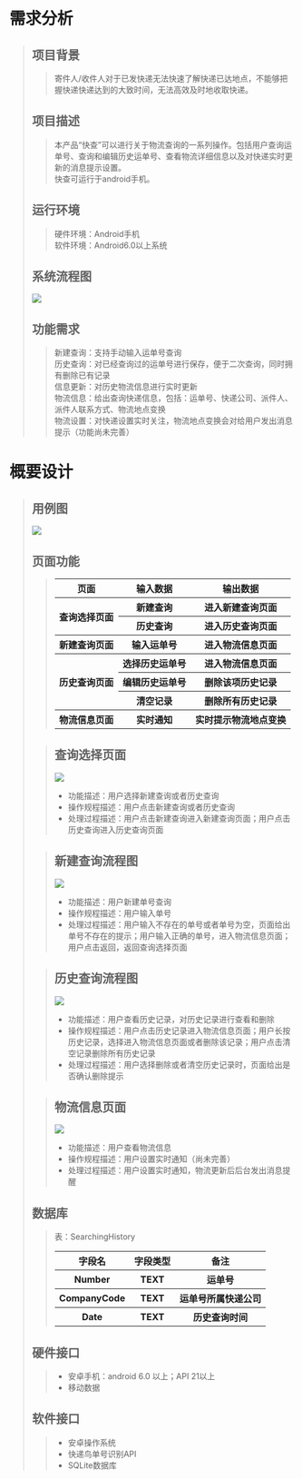 # 需求分析 #
> ## 项目背景  ##
>> 寄件人/收件人对于已发快递无法快速了解快递已达地点，不能够把握快递快递达到的大致时间，无法高效及时地收取快递。
> ## 项目描述 ##
>> 本产品“快查”可以进行关于物流查询的一系列操作。包括用户查询运单号、查询和编辑历史运单号、查看物流详细信息以及对快递实时更新的消息提示设置。  
> 快查可运行于android手机。
> ## 运行环境 ##
>> 硬件环境：Android手机  
> 软件环境：Android6.0以上系统  
> ## 系统流程图 ##
>![](./Picture/流程图.png)
> ## 功能需求 ##
>> 新建查询：支持手动输入运单号查询  
> 历史查询：对已经查询过的运单号进行保存，便于二次查询，同时拥有删除已有记录  
> 信息更新：对历史物流信息进行实时更新  
> 物流信息：给出查询快递信息，包括：运单号、快递公司、派件人、派件人联系方式、物流地点变换  
> 物流设置：对快递设置实时关注，物流地点变换会对给用户发出消息提示（功能尚未完善）
# 概要设计 #
> ## 用例图 ##
> ![](./Picture/用例图.png)
>
> ## 页面功能 ##  
>>
>><table>
>><tr>
>><th>页面</th>
>><th>输入数据</th>
>><th>输出数据</th>
>></tr>
>><tr>
>><th rowspan="2">查询选择页面</th>
>><th>新建查询</th>
>><th>进入新建查询页面</th>
>></tr>
>><tr>
>><th>历史查询</th>
>><th>进入历史查询页面</th>
>></tr>
>><tr>
>><th>新建查询页面</th>
>><th>输入运单号</th>
>><th>进入物流信息页面</th>
>></tr>
>><tr>
>><th rowspan="3">历史查询页面</th>
>><th>选择历史运单号</th>
>><th>进入物流信息页面</th>
>></tr>
>><tr>
>><th>编辑历史运单号</th>
>><th>删除该项历史记录</th>
>></tr>
>><tr>
>><th>清空记录</th>
>><th>删除所有历史记录</th>
>></tr>
>><tr>
>><th>物流信息页面</th>
>><th>实时通知</th>
>><th>实时提示物流地点变换</th>
>></tr>
>></table>
>
>> ## 查询选择页面 ##
>> ![](./Picture/查询选择.png)
>>
>>- 功能描述：用户选择新建查询或者历史查询
>>- 操作规程描述：用户点击新建查询或者历史查询
>>- 处理过程描述：用户点击新建查询进入新建查询页面；用户点击历史查询进入历史查询页面
>
>> ## 新建查询流程图 ##
>> ![](./Picture/新建查询.png)
>>
>>- 功能描述：用户新建单号查询
>>- 操作规程描述：用户输入单号
>>- 处理过程描述：用户输入不存在的单号或者单号为空，页面给出单号不存在的提示；用户输入正确的单号，进入物流信息页面；用户点击返回，返回查询选择页面
>
>> ## 历史查询流程图 ##
>> ![](./Picture/历史查询.png)
>>
>>- 功能描述：用户查看历史记录，对历史记录进行查看和删除
>>- 操作规程描述：用户点击历史记录进入物流信息页面；用户长按历史记录，选择进入物流信息页面或者删除该记录；用户点击清空记录删除所有历史记录
>>- 处理过程描述：用户选择删除或者清空历史记录时，页面给出是否确认删除提示
>
>> ## 物流信息页面 ##
>> ![](./Picture/物流信息.png)
>>
>>- 功能描述：用户查看物流信息
>>- 操作规程描述：用户设置实时通知（尚未完善）
>>- 处理过程描述：用户设置实时通知，物流更新后后台发出消息提醒
>
> ## 数据库 ##
>> 
>> 表：SearchingHistory  
>><table>
>><tr>
>><th>字段名</th>
>><th>字段类型</th>
>><th>备注</th>
>></tr>
>><tr>
>><th>Number</th>
>><th>TEXT</th>
>><th>运单号</th>
>></tr>
>><tr>
>><th>CompanyCode</th>
>><th>TEXT</th>
>><th>运单号所属快递公司</th>
>></tr>
>><tr>
>><th>Date</th>
>><th>TEXT</th>
>><th>历史查询时间</th>
>></table>
>
> ## 硬件接口 ##
>>
>>- 安卓手机：android 6.0 以上；API 21以上
>>- 移动数据
> 
> ## 软件接口 ##
>>
>>- 安卓操作系统    
>>- 快递鸟单号识别API  
>>- SQLite数据库
